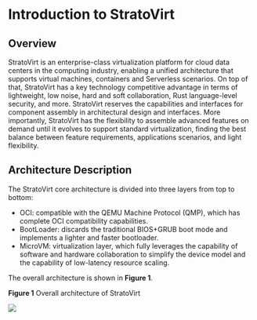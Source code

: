 # Introduction to StratoVirt


## Overview

StratoVirt is an enterprise-class virtualization platform for cloud data centers in the computing industry, enabling a unified architecture that supports virtual machines, containers and Serverless scenarios. On top of that, StratoVirt has a key technology competitive advantage in terms of lightweight, low noise, hard and soft collaboration, Rust language-level security, and more. StratoVirt reserves the capabilities and interfaces for component assembly in architectural design and interfaces. More importantly, StratoVirt has the flexibility to assemble advanced features on demand until it evolves to support standard virtualization, finding the best balance between feature requirements, applications scenarios, and light flexibility.



## Architecture Description

The StratoVirt core architecture is divided into three layers from top to bottom:

- OCI: compatible with the QEMU Machine Protocol (QMP), which has complete OCI compatibility capabilities.
- BootLoader: discards the traditional BIOS+GRUB boot mode and implements a lighter and faster bootloader.
- MicroVM: virtualization layer, which fully leverages the capability of software and hardware collaboration to simplify the device model and the capability of low-latency resource scaling.

The overall architecture is shown in **Figure 1**.

**Figure 1** Overall architecture of StratoVirt

![](./figures/arc.png)


